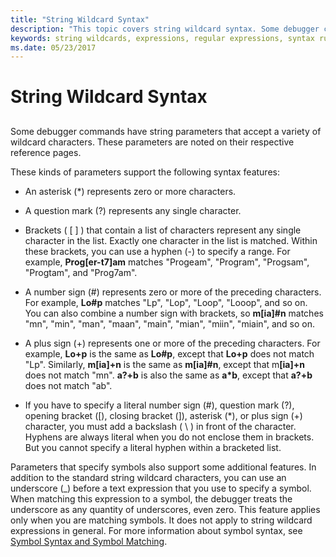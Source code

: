 ```yaml
---
title: "String Wildcard Syntax"
description: "This topic covers string wildcard syntax. Some debugger commands have string parameters that accept a variety of wildcard characters."
keywords: string wildcards, expressions, regular expressions, syntax rules for commands
ms.date: 05/23/2017
---
```


# String Wildcard Syntax


## <span id="ddk_string_wildcard_syntax_dbg"></span><span id="DDK_STRING_WILDCARD_SYNTAX_DBG"></span>


Some debugger commands have string parameters that accept a variety of wildcard characters. These parameters are noted on their respective reference pages.

These kinds of parameters support the following syntax features:

- An asterisk (\*) represents zero or more characters.

- A question mark (?) represents any single character.

- Brackets ( \[ \] ) that contain a list of characters represent any single character in the list. Exactly one character in the list is matched. Within these brackets, you can use a hyphen (-) to specify a range. For example, **Prog\[er-t7\]am** matches "Progeam", "Program", "Progsam", "Progtam", and "Prog7am".

- A number sign (\#) represents zero or more of the preceding characters. For example, **Lo\#p** matches "Lp", "Lop", "Loop", "Looop", and so on. You can also combine a number sign with brackets, so **m\[ia\]\#n** matches "mn", "min", "man", "maan", "main", "mian", "miin", "miain", and so on.

- A plus sign (+) represents one or more of the preceding characters. For example, **Lo+p** is the same as **Lo\#p**, except that **Lo+p** does not match "Lp". Similarly, **m\[ia\]+n** is the same as **m\[ia\]\#n**, except that m<strong>\[ia\]+n</strong> does not match "mn". **a?+b** is also the same as **a\*b**, except that **a?+b** does not match "ab".

- If you have to specify a literal number sign (\#), question mark (?), opening bracket (\[), closing bracket (\]), asterisk (\*), or plus sign (+) character, you must add a backslash ( \\ ) in front of the character. Hyphens are always literal when you do not enclose them in brackets. But you cannot specify a literal hyphen within a bracketed list.

Parameters that specify symbols also support some additional features. In addition to the standard string wildcard characters, you can use an underscore (\_) before a text expression that you use to specify a symbol. When matching this expression to a symbol, the debugger treats the underscore as any quantity of underscores, even zero. This feature applies only when you are matching symbols. It does not apply to string wildcard expressions in general. For more information about symbol syntax, see [Symbol Syntax and Symbol Matching](../debugger/symbol-syntax-and-symbol-matching.md).

